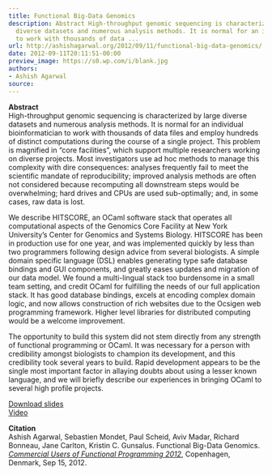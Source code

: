 ```yaml
---
title: Functional Big-Data Genomics
description: Abstract High-throughput genomic sequencing is characterized by large
  diverse datasets and numerous analysis methods. It is normal for an individual bioinformatician
  to work with thousands of data ...
url: http://ashishagarwal.org/2012/09/11/functional-big-data-genomics/
date: 2012-09-11T20:11:51-00:00
preview_image: https://s0.wp.com/i/blank.jpg
authors:
- Ashish Agarwal
source:
---
```


<p><strong>Abstract</strong><br>
High-throughput genomic sequencing is characterized by large diverse datasets and numerous analysis methods. It is normal for an individual bioinformatician to work with thousands of data files and employ hundreds of distinct computations during the course of a single project. This problem is magnified in “core facilities”, which support multiple researchers working on diverse projects. Most investigators use ad hoc methods to manage this complexity with dire consequences: analyses frequently fail to meet the scientific mandate of reproducibility; improved analysis methods are often not considered because recomputing all downstream steps would be overwhelming; hard drives and CPUs are used sub-optimally; and, in some cases, raw data is lost.</p>
<p>We describe HITSCORE, an OCaml software stack that operates all computational aspects of the Genomics Core Facility at New York University’s Center for Genomics and Systems Biology. HITSCORE has been in production use for one year, and was implemented quickly by less than two programmers following design advice from several biologists. A simple domain specific language (DSL) enables generating type safe database bindings and GUI components, and greatly eases updates and migration of our data model. We found a multi-lingual stack too burdensome in a small team setting, and credit OCaml for fulfilling the needs of our full application stack. It has good database bindings, excels at encoding complex domain logic, and now allows construction of rich websites due to the Ocsigen web programming framework. Higher level libraries for distributed computing would be a welcome improvement.</p>
<p>The opportunity to build this system did not stem directly from any strength of functional programming or OCaml. It was necessary for a person with credibility amongst biologists to champion its development, and this credibility took several years to build. Rapid development appears to be the single most important factor in allaying doubts about using a lesser known language, and we will briefly describe our experiences in bringing OCaml to several high profile projects.</p>
<p><a href="http://ashishagarwal.org/wp-content/uploads/2012/09/Functional-Big-Data-Genomics-CUFP2012.pdf" class="pdf">Download slides</a><br>
<a href="http://www.youtube.com/watch?feature=plcp&amp;v=02YykaSMP0I" class="television">Video</a></p>
<p><strong>Citation</strong><br>
Ashish Agarwal, Sebastien Mondet, Paul Scheid, Aviv Madar, Richard Bonneau, Jane Carlton, Kristin C. Gunsalus. Functional Big-Data Genomics. <em><a href="http://cufp.org/conference/2012">Commercial Users of Functional Programming 2012</a></em>, Copenhagen, Denmark, Sep 15, 2012.</p>

